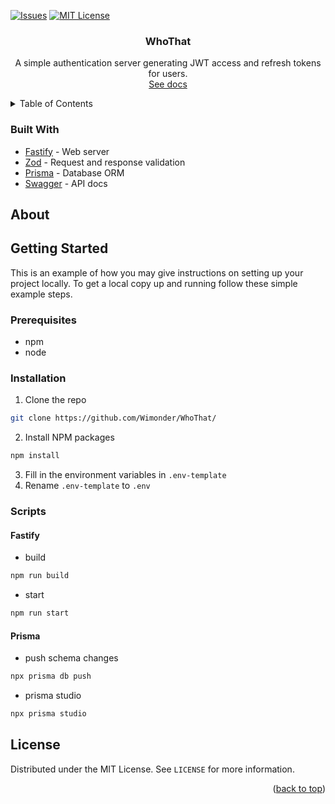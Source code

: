 <div id="top"></div>

[![Issues][issues-shield]][issues-url]
[![MIT License][license-shield]][license-url]
<br />

<div align="center">
  <h3 align="center">WhoThat</h3>

  <p align="center">
    A simple authentication server generating JWT access and refresh tokens for users.
    <br />
    <a href="https://whothat.wimon.dev/">See docs</a>
  </p>
</div>

<!-- TABLE OF CONTENTS -->
<details>
  <summary>Table of Contents</summary>
  <ol>
    <li>
      <a href="#about">About</a>
      <a href="#getting-started">Getting Started</a>
      <ul>
        <li><a href="#prerequisites">Prerequisites</a></li>
        <li><a href="#installation">Installation</a></li>
        <li><a href="#scripts">Scripts</a></li>
      </ul>
    </li>
    <li><a href="#license">License</a></li>
  </ol>
</details>

### Built With

- [Fastify](https://www.fastify.io/) - Web server
- [Zod](https://github.com/colinhacks/zod) - Request and response validation
- [Prisma](https://www.prisma.io/) - Database ORM
- [Swagger](https://swagger.io/) - API docs

<!-- ABOUT -->

## About

<!-- GETTING STARTED -->

## Getting Started

This is an example of how you may give instructions on setting up your project locally.
To get a local copy up and running follow these simple example steps.

### Prerequisites

- npm
- node

### Installation

1. Clone the repo

```sh
git clone https://github.com/Wimonder/WhoThat/
```

2. Install NPM packages

```sh
npm install
```

3. Fill in the environment variables in `.env-template`
4. Rename `.env-template` to `.env`

### Scripts

#### Fastify

- build

```sh
npm run build
```

- start

```sh
npm run start
```

#### Prisma

- push schema changes

```sh
npx prisma db push
```

- prisma studio

```sh
npx prisma studio
```

<!-- LICENSE -->

## License

Distributed under the MIT License. See `LICENSE` for more information.

<p align="right">(<a href="#top">back to top</a>)</p>

<!-- MARKDOWN LINKS & IMAGES -->
<!-- https://www.markdownguide.org/basic-syntax/#reference-style-links -->

[issues-shield]: https://img.shields.io/github/issues/Wimonder/WhoThat.svg?style=for-the-badge
[issues-url]: https://github.com/Wimonder/WhoThat/issues
[license-shield]: https://img.shields.io/github/license/Wimonder/WhoThat.svg?style=for-the-badge
[license-url]: https://github.com/Wimonder/WhoThat/blob/main/LICENSE
